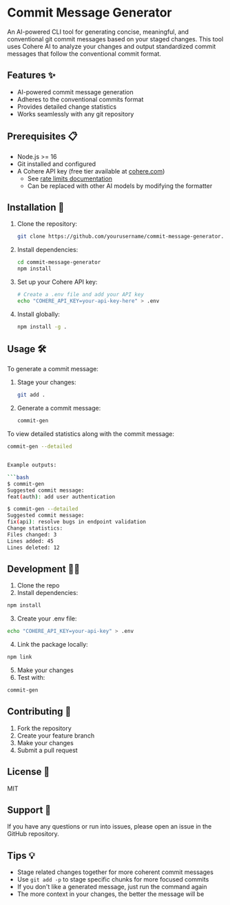 # Commit Message Generator

An AI-powered CLI tool for generating concise, meaningful, and conventional git commit messages based on your staged changes. This tool uses Cohere AI to analyze your changes and output standardized commit messages that follow the conventional commit format.

## Features ✨

- AI-powered commit message generation
- Adheres to the conventional commits format
- Provides detailed change statistics
- Works seamlessly with any git repository

## Prerequisites 📋

- Node.js >= 16
- Git installed and configured
- A Cohere API key (free tier available at [cohere.com](https://cohere.com))
  - See [rate limits documentation](https://docs.cohere.com/docs/rate-limits)
  - Can be replaced with other AI models by modifying the formatter

## Installation 🚀

1. Clone the repository:

   ```bash
   git clone https://github.com/yourusername/commit-message-generator.git
   ```

2. Install dependencies:

   ```bash
   cd commit-message-generator
   npm install
   ```

3. Set up your Cohere API key:

   ```bash
   # Create a .env file and add your API key
   echo "COHERE_API_KEY=your-api-key-here" > .env
   ```

4. Install globally:

   ```bash
   npm install -g .
   ```

## Usage 🛠️

To generate a commit message:

1. Stage your changes:

   ```bash
   git add .
   ```

2. Generate a commit message:

   ```bash
   commit-gen
   ```

To view detailed statistics along with the commit message:

````bash
commit-gen --detailed


Example outputs:

```bash
$ commit-gen
Suggested commit message:
feat(auth): add user authentication

$ commit-gen --detailed
Suggested commit message:
fix(api): resolve bugs in endpoint validation
Change statistics:
Files changed: 3
Lines added: 45
Lines deleted: 12
````

## Development 👩‍💻

1. Clone the repo
2. Install dependencies:

```bash
npm install
```

3. Create your .env file:

```bash
echo "COHERE_API_KEY=your-api-key" > .env
```

4. Link the package locally:

```bash
npm link
```

5. Make your changes
6. Test with:

```bash
commit-gen
```

## Contributing 🤝

1. Fork the repository
2. Create your feature branch
3. Make your changes
4. Submit a pull request

## License 📄

MIT

## Support 💬

If you have any questions or run into issues, please open an issue in the GitHub repository.

## Tips 💡

- Stage related changes together for more coherent commit messages
- Use `git add -p` to stage specific chunks for more focused commits
- If you don't like a generated message, just run the command again
- The more context in your changes, the better the message will be
